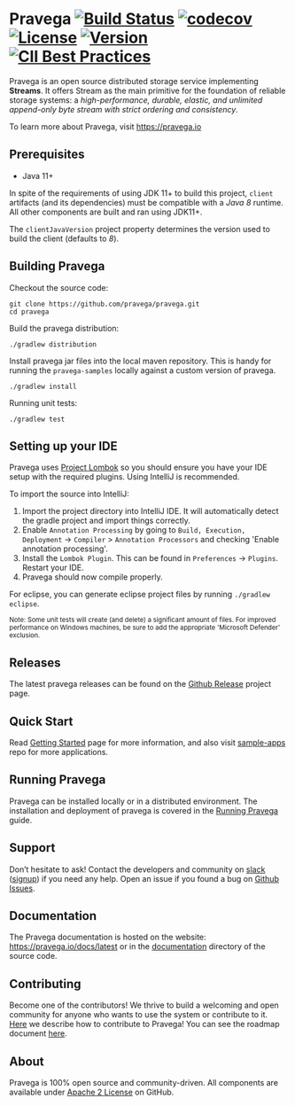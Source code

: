 <!--
Copyright (c) Dell Inc., or its subsidiaries. All Rights Reserved.

Licensed under the Apache License, Version 2.0 (the "License");
you may not use this file except in compliance with the License.
You may obtain a copy of the License at

    http://www.apache.org/licenses/LICENSE-2.0
-->
# Pravega [![Build Status](https://github.com/pravega/pravega/workflows/build/badge.svg?branch=master)](https://github.com/pravega/pravega/actions?query=branch%3Amaster) [![codecov](https://codecov.io/gh/pravega/pravega/branch/master/graph/badge.svg?token=6xOvaR0sIa)](https://codecov.io/gh/pravega/pravega) [![License](https://img.shields.io/badge/License-Apache%202.0-blue.svg)](https://www.apache.org/licenses/LICENSE-2.0) [![Version](https://img.shields.io/github/release/pravega/pravega.svg)](https://github.com/pravega/pravega/releases) [![CII Best Practices](https://bestpractices.coreinfrastructure.org/projects/4178/badge)](https://bestpractices.coreinfrastructure.org/projects/4178)

Pravega is an open source distributed storage service implementing **Streams**. It offers Stream as the main primitive for the foundation of reliable storage systems: a *high-performance, durable, elastic, and unlimited append-only byte stream with strict ordering and consistency*.

To learn more about Pravega, visit https://pravega.io

## Prerequisites

- Java 11+

 In spite of the requirements of using JDK 11+ to build this project, `client` artifacts (and its dependencies) must be compatible with a *Java 8* runtime. All other components are built and ran using JDK11+.

The `clientJavaVersion` project property determines the version used to build the client (defaults to *8*).
## Building Pravega

Checkout the source code:

```
git clone https://github.com/pravega/pravega.git
cd pravega
```

Build the pravega distribution:

```
./gradlew distribution
```

Install pravega jar files into the local maven repository. This is handy for running the `pravega-samples` locally against a custom version of pravega.

```
./gradlew install
```

Running unit tests:

```
./gradlew test
```

## Setting up your IDE

Pravega uses [Project Lombok](https://projectlombok.org/) so you should ensure you have your IDE setup with the required plugins. Using IntelliJ is recommended.

To import the source into IntelliJ:

1. Import the project directory into IntelliJ IDE. It will automatically detect the gradle project and import things correctly.
2. Enable `Annotation Processing` by going to `Build, Execution, Deployment` -> `Compiler` > `Annotation Processors` and checking 'Enable annotation processing'.
3. Install the `Lombok Plugin`. This can be found in `Preferences` -> `Plugins`. Restart your IDE.
4. Pravega should now compile properly.

For eclipse, you can generate eclipse project files by running `./gradlew eclipse`.

<sup> Note: Some unit tests will create (and delete) a significant amount of files. For improved performance on Windows machines, be sure to add the appropriate 'Microsoft Defender' exclusion.</sup>

## Releases

The latest pravega releases can be found on the [Github Release](https://github.com/pravega/pravega/releases) project page.

## Quick Start

Read [Getting Started](documentation/src/docs/getting-started.md) page for more information, and also visit [sample-apps](https://github.com/pravega/pravega-samples) repo for more applications.

## Running Pravega

Pravega can be installed locally or in a distributed environment. The installation and deployment of pravega is covered in the [Running Pravega](documentation/src/docs/deployment/deployment.md) guide.

## Support

Don’t hesitate to ask! Contact the developers and community on [slack](https://pravega-io.slack.com/) ([signup](https://pravega-slack-invite.herokuapp.com/)) if you need any help. Open an issue if you found a bug on [Github Issues](https://github.com/pravega/pravega/issues).

## Documentation

The Pravega documentation is hosted on the website:
<https://pravega.io/docs/latest> or in the [documentation](documentation/src/docs) directory of the source code.

## Contributing

Become one of the contributors! We thrive to build a welcoming and open
community for anyone who wants to use the system or contribute to it.
[Here](documentation/src/docs/contributing.md) we describe how to contribute to Pravega!
You can see the roadmap document [here](documentation/src/docs/roadmap.md).

## About

Pravega is 100% open source and community-driven. All components are available
under [Apache 2 License](https://www.apache.org/licenses/LICENSE-2.0.html) on
GitHub.
